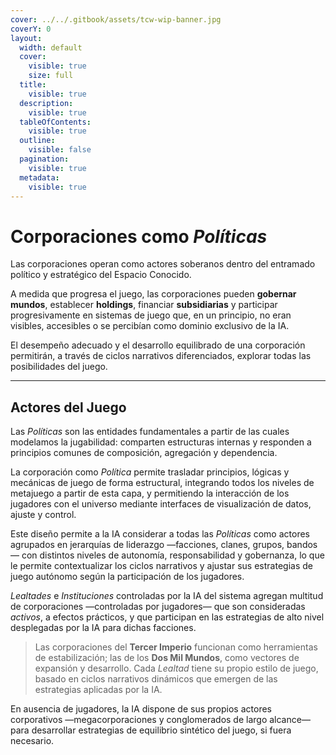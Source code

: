```yaml
---
cover: ../../.gitbook/assets/tcw-wip-banner.jpg
coverY: 0
layout:
  width: default
  cover:
    visible: true
    size: full
  title:
    visible: true
  description:
    visible: true
  tableOfContents:
    visible: true
  outline:
    visible: false
  pagination:
    visible: true
  metadata:
    visible: true
---
```


# Corporaciones como _Políticas_

Las corporaciones operan como actores soberanos dentro del entramado político y estratégico del Espacio Conocido.

A medida que progresa el juego, las corporaciones pueden **gobernar mundos**, establecer **holdings**, financiar **subsidiarias** y participar progresivamente en sistemas de juego que, en un principio, no eran visibles, accesibles o se percibían como dominio exclusivo de la IA.

El desempeño adecuado y el desarrollo equilibrado de una corporación permitirán, a través de ciclos narrativos diferenciados, explorar todas las posibilidades del juego.

***

## Actores del Juego

Las _Políticas_ son las entidades fundamentales a partir de las cuales modelamos la jugabilidad: comparten estructuras internas y responden a principios comunes de composición, agregación y dependencia.

La corporación como _Política_ permite trasladar principios, lógicas y mecánicas de juego de forma estructural, integrando todos los niveles de metajuego a partir de esta capa, y permitiendo la interacción de los jugadores con el universo mediante interfaces de visualización de datos, ajuste y control.

Este diseño permite a la IA considerar a todas las _Políticas_ como actores agrupados en jerarquías de liderazgo —facciones, clanes, grupos, bandos— con distintos niveles de autonomía, responsabilidad y gobernanza, lo que le permite contextualizar los ciclos narrativos y ajustar sus estrategias de juego autónomo según la participación de los jugadores.

_Lealtades_ e _Instituciones_ controladas por la IA del sistema agregan multitud de corporaciones —controladas por jugadores— que son consideradas _activos_, a efectos prácticos, y que participan en las estrategias de alto nivel desplegadas por la IA para dichas facciones.

> Las corporaciones del **Tercer Imperio** funcionan como herramientas de estabilización; las de los **Dos Mil Mundos**, como vectores de expansión y desarrollo. Cada _Lealtad_ tiene su propio estilo de juego, basado en ciclos narrativos dinámicos que emergen de las estrategias aplicadas por la IA.

En ausencia de jugadores, la IA dispone de sus propios actores corporativos —megacorporaciones y conglomerados de largo alcance— para desarrollar estrategias de equilibrio sintético del juego, si fuera necesario.
